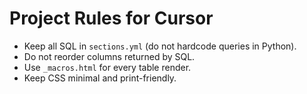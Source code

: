 # Project Rules for Cursor

- Keep all SQL in `sections.yml` (do not hardcode queries in Python).
- Do not reorder columns returned by SQL.
- Use `_macros.html` for every table render.
- Keep CSS minimal and print-friendly.
